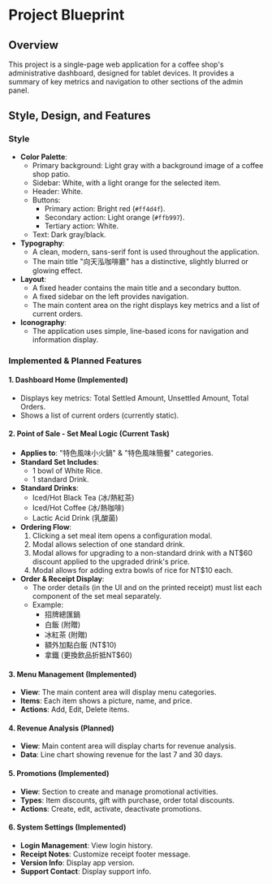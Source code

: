 
# Project Blueprint

## Overview

This project is a single-page web application for a coffee shop's administrative dashboard, designed for tablet devices. It provides a summary of key metrics and navigation to other sections of the admin panel.

## Style, Design, and Features

### Style
*   **Color Palette**:
    *   Primary background: Light gray with a background image of a coffee shop patio.
    *   Sidebar: White, with a light orange for the selected item.
    *   Header: White.
    *   Buttons:
        *   Primary action: Bright red (`#ff4d4f`).
        *   Secondary action: Light orange (`#ffb997`).
        *   Tertiary action: White.
    *   Text: Dark gray/black.
*   **Typography**:
    *   A clean, modern, sans-serif font is used throughout the application.
    *   The main title "向天泓咖啡廳" has a distinctive, slightly blurred or glowing effect.
*   **Layout**:
    *   A fixed header contains the main title and a secondary button.
    *   A fixed sidebar on the left provides navigation.
    *   The main content area on the right displays key metrics and a list of current orders.
*   **Iconography**:
    *   The application uses simple, line-based icons for navigation and information display.

### Implemented & Planned Features

#### 1. Dashboard Home (Implemented)
*   Displays key metrics: Total Settled Amount, Unsettled Amount, Total Orders.
*   Shows a list of current orders (currently static).

#### 2. Point of Sale - Set Meal Logic (Current Task)
*   **Applies to**: "特色風味小火鍋" & "特色風味簡餐" categories.
*   **Standard Set Includes**:
    *   1 bowl of White Rice.
    *   1 standard Drink.
*   **Standard Drinks**:
    *   Iced/Hot Black Tea (冰/熱紅茶)
    *   Iced/Hot Coffee (冰/熱咖啡)
    *   Lactic Acid Drink (乳酸菌)
*   **Ordering Flow**:
    1.  Clicking a set meal item opens a configuration modal.
    2.  Modal allows selection of one standard drink.
    3.  Modal allows for upgrading to a non-standard drink with a NT$60 discount applied to the upgraded drink's price.
    4.  Modal allows for adding extra bowls of rice for NT$10 each.
*   **Order & Receipt Display**:
    *   The order details (in the UI and on the printed receipt) must list each component of the set meal separately.
    *   Example:
        *   招牌總匯鍋
        *   白飯 (附贈)
        *   冰紅茶 (附贈)
        *   額外加點白飯 (NT$10)
        *   拿鐵 (更換飲品折抵NT$60)

#### 3. Menu Management (Implemented)
*   **View**: The main content area will display menu categories.
*   **Items**: Each item shows a picture, name, and price.
*   **Actions**: Add, Edit, Delete items.

#### 4. Revenue Analysis (Planned)
*   **View**: Main content area will display charts for revenue analysis.
*   **Data**: Line chart showing revenue for the last 7 and 30 days.

#### 5. Promotions (Implemented)
*   **View**: Section to create and manage promotional activities.
*   **Types**: Item discounts, gift with purchase, order total discounts.
*   **Actions**: Create, edit, activate, deactivate promotions.

#### 6. System Settings (Implemented)
*   **Login Management**: View login history.
*   **Receipt Notes**: Customize receipt footer message.
*   **Version Info**: Display app version.
*   **Support Contact**: Display support info.

